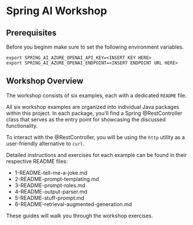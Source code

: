 # Spring AI Workshop

## Prerequisites

Before you beginm make sure to set the following environment variables.

```shell
export SPRING_AI_AZURE_OPENAI_API_KEY=<INSERT KEY HERE>
export SPRING_AI_AZURE_OPENAI_ENDPOINT=<INSERT ENDPOINT URL HERE>
```
## Workshop Overview

The workshop consists of six examples, each with a dedicated `README` file.

All six workshop examples are organized into individual Java packages within this project. In each package, you'll find a Spring @RestController class that serves as the entry point for showcasing the discussed functionality.

To interact with the @RestController, you will be using the `http` utility as a user-friendly alternative to `curl`.

Detailed instructions and exercises for each example can be found in their respective README files:

* 1-README-tell-me-a-joke.md 
* 2-README-prompt-templating.md 
* 3-README-prompt-roles.md 
* 4-README-output-parser.md 
* 5-README-stuff-prompt.md 
* 6-README-retrieval-augmented-generation.md

These guides will walk you through the workshop exercises.
